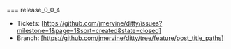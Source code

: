 === release_0_0_4

* Tickets: [https://github.com/jmervine/ditty/issues?milestone=1&page=1&sort=created&state=closed]
* Branch: [https://github.com/jmervine/ditty/tree/feature/post_title_paths]

